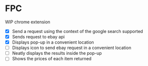 # FPC
WIP chrome extension

- [x] Send a request using the context of the google search supported
- [x] Sends request to ebay api
- [x] Displays pop-up in a convenient location
- [ ] Displays icon to send ebay request in a convenient location
- [ ] Neatly displays the results inside the pop-up
- [ ] Shows the prices of each item returned
